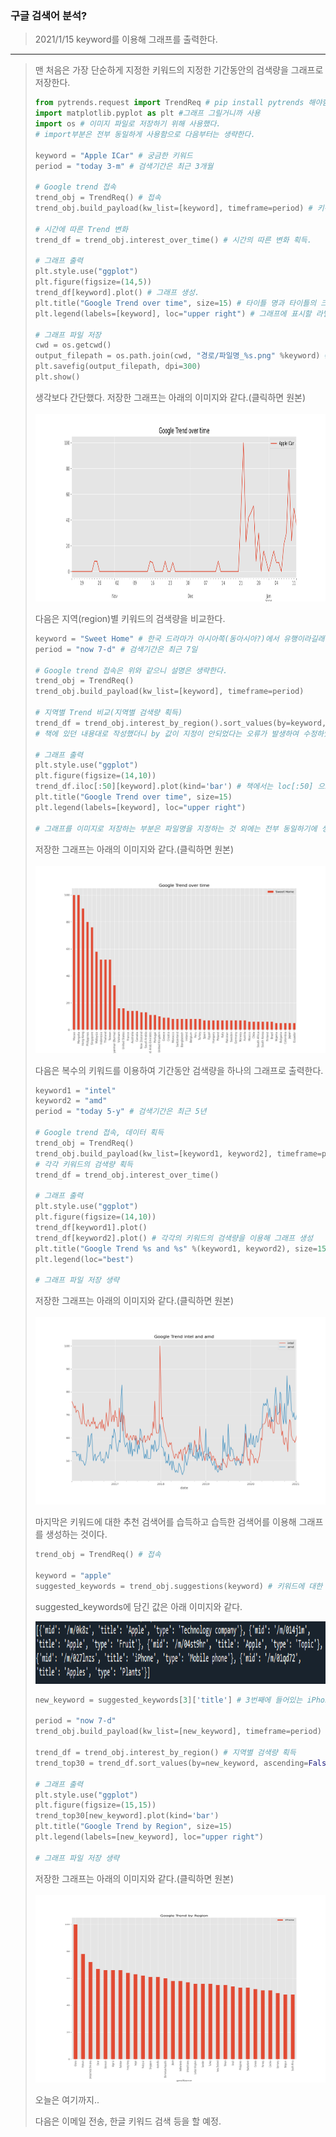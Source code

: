 ### 구글 검색어 분석?
> 2021/1/15
> keyword를 이용해 그래프를 출력한다. 
---
> 맨 처음은 가장 단순하게 지정한 키워드의 지정한 기간동안의 검색량을 그래프로 저장한다.
> ```Python
> from pytrends.request import TrendReq # pip install pytrends 해야함. 구글의 검색어 정보를 가져오기 쉽게 해준다.
> import matplotlib.pyplot as plt #그래프 그릴거니까 사용
> import os # 이미지 파일로 저장하기 위해 사용했다.
> # import부분은 전부 동일하게 사용함으로 다음부터는 생략한다.
> 
> keyword = "Apple ICar" # 궁금한 키워드
> period = "today 3-m" # 검색기간은 최근 3개월
> 
> # Google trend 접속
> trend_obj = TrendReq() # 접속
> trend_obj.build_payload(kw_list=[keyword], timeframe=period) # 키워드와 기간을 파라미터로 전달해 정보를 얻는다.
> 
> # 시간에 따른 Trend 변화
> trend_df = trend_obj.interest_over_time() # 시간의 따른 변화 획득.
> 
> # 그래프 출력
> plt.style.use("ggplot")
> plt.figure(figsize=(14,5))
> trend_df[keyword].plot() # 그래프 생성.
> plt.title("Google Trend over time", size=15) # 타이틀 명과 타이틀의 크기를 지정한다.
> plt.legend(labels=[keyword], loc="upper right") # 그래프에 표시할 라밸과 정렬 방향 지정해준다.
> 
> # 그래프 파일 저장
> cwd = os.getcwd()
> output_filepath = os.path.join(cwd, "경로/파일명_%s.png" %keyword) # 키워드의 이름으로 이미지 파일을 저장한다.
> plt.savefig(output_filepath, dpi=300)
> plt.show()
> ```
> 
> 생각보다 간단했다. 저장한 그래프는 아래의 이미지와 같다.(클릭하면 원본)
> <br><br>
> <img src="./image/step3_1/google_trend_Apple ICar.png" width="600" height="300">
>
> 다음은 지역(region)별 키워드의 검색량을 비교한다.
> ```Python
> keyword = "Sweet Home" # 한국 드라마가 아시아쪽(동아시아?)에서 유행이라길래 스위트홈으로 해봤다.
> period = "now 7-d" # 검색기간은 최근 7일
> 
> # Google trend 접속은 위와 같으니 설명은 생략한다.
> trend_obj = TrendReq()
> trend_obj.build_payload(kw_list=[keyword], timeframe=period)
> 
> # 지역별 Trend 비교(지역별 검색량 획득)
> trend_df = trend_obj.interest_by_region().sort_values(by=keyword, ascending=False)
> # 책에 있던 내용대로 작성했더니 by 값이 지정이 안되었다는 오류가 발생하여 수정하였다.
> 
> # 그래프 출력
> plt.style.use("ggplot")
> plt.figure(figsize=(14,10))
> trend_df.iloc[:50][keyword].plot(kind='bar') # 책에서는 loc[:50] 으로 작성되어 오류가 발생했다. 인덱스를 사용할 것이면 iloc를 이용해야 한다.
> plt.title("Google Trend over time", size=15)
> plt.legend(labels=[keyword], loc="upper right")
> 
> # 그래프를 이미지로 저장하는 부분은 파일명을 지정하는 것 외에는 전부 동일하기에 생략한다.
> ```
> 
> 저장한 그래프는 아래의 이미지와 같다.(클릭하면 원본)
> <br><br>
> <img src="./image/step3_1/google_trend_by_region_Sweet Home.png" width="600" height="300">
>
> 다음은 복수의 키워드를 이용하여 기간동안 검색량을 하나의 그래프로 출력한다.
> ```Python
> keyword1 = "intel"
> keyword2 = "amd"
> period = "today 5-y" # 검색기간은 최근 5년
> 
> # Google trend 접속, 데이터 획득
> trend_obj = TrendReq()
> trend_obj.build_payload(kw_list=[keyword1, keyword2], timeframe=period) # kw_list는 최대 5개
> # 각각 키워드의 검색량 획득
> trend_df = trend_obj.interest_over_time()
> 
> # 그래프 출력
> plt.style.use("ggplot")
> plt.figure(figsize=(14,10))
> trend_df[keyword1].plot()
> trend_df[keyword2].plot() # 각각의 키워드의 검색량을 이용해 그래프 생성
> plt.title("Google Trend %s and %s" %(keyword1, keyword2), size=15)
> plt.legend(loc="best")
>
> # 그래프 파일 저장 생략
> ```
> 
> 저장한 그래프는 아래의 이미지와 같다.(클릭하면 원본)
> <br><br>
> <img src="./image/step3_1/Google_Trend_intel_and_amd.png" width="600" height="300">
>
> 마지막은 키워드에 대한 추천 검색어를 습득하고 습득한 검색어를 이용해 그래프를 생성하는 것이다.
> ```Python
> trend_obj = TrendReq() # 접속
> 
> keyword = "apple"
> suggested_keywords = trend_obj.suggestions(keyword) # 키워드에 대한 추천 검색어 습득
> ```
> 
> suggested_keywords에 담긴 값은 아래 이미지와 같다.
> 
> <img src="./image/step3_1/suggested_keywords.png" width="800" height="100">
>
> ```Python
> new_keyword = suggested_keywords[3]['title'] # 3번째에 들어있는 iPhone 획득
> 
> period = "now 7-d"
> trend_obj.build_payload(kw_list=[new_keyword], timeframe=period) # new_keyword의 지정한 기간동안 검색량 획득
> 
> trend_df = trend_obj.interest_by_region() # 지역별 검색량 획득
> trend_top30 = trend_df.sort_values(by=new_keyword, ascending=False).head(30) # top30 획득
> 
> # 그래프 출력
> plt.style.use("ggplot")
> plt.figure(figsize=(15,15))
> trend_top30[new_keyword].plot(kind='bar')
> plt.title("Google Trend by Region", size=15)
> plt.legend(labels=[new_keyword], loc="upper right")
>
> # 그래프 파일 저장 생략
> ```
> 
> 저장한 그래프는 아래의 이미지와 같다.(클릭하면 원본)
> <br><br>
> <img src="./image/step3_1/google_trend_by_region_iPhone.png" width="600" height="300">
>
> 
> 오늘은 여기까지..
>
> 다음은 이메일 전송, 한글 키워드 검색 등을 할 예정.
